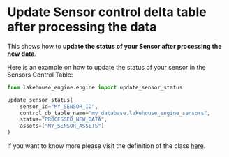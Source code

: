 # Update Sensor control delta table after processing the data

This shows how to **update the status of your Sensor after processing the new data**.

Here is an example on how to update the status of your sensor in the Sensors Control Table:
```python
from lakehouse_engine.engine import update_sensor_status

update_sensor_status(
    sensor_id="MY_SENSOR_ID",
    control_db_table_name="my_database.lakehouse_engine_sensors",
    status="PROCESSED_NEW_DATA",
    assets=["MY_SENSOR_ASSETS"]
)
```

If you want to know more please visit the definition of the class [here](../../../reference/packages/core/definitions.md#packages.core.definitions.SensorSpec).